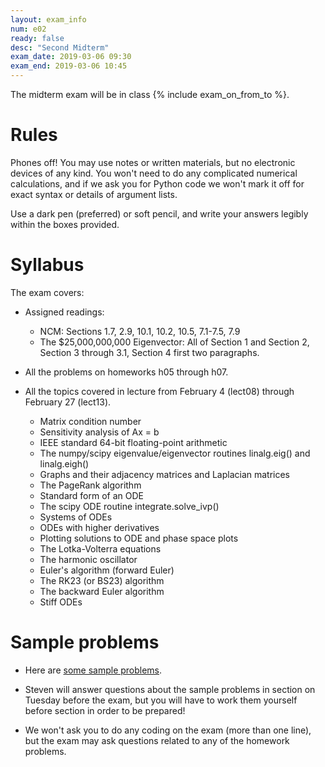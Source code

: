```yaml
---
layout: exam_info
num: e02
ready: false
desc: "Second Midterm"
exam_date: 2019-03-06 09:30
exam_end: 2019-03-06 10:45
---
```


The midterm exam will be in class {% include exam_on_from_to %}.

# Rules

Phones off!
You may use notes or written materials, 
but no electronic devices of any kind. 
You won't need to do any complicated numerical calculations,
and if we ask you for Python code we won't mark it off for
exact syntax or details of argument lists.

Use a dark pen (preferred) or soft pencil, 
and write your answers legibly within the
boxes provided.

# Syllabus

The exam covers:

- Assigned readings: 

  - NCM: Sections 1.7, 2.9, 10.1, 10.2, 10.5, 7.1-7.5, 7.9
  - The $25,000,000,000 Eigenvector: All of Section 1 and Section 2, Section 3 through 3.1, Section 4 first two paragraphs.

- All the problems on homeworks h05 through h07.

- All the topics covered in lecture from February 4 (lect08) through February 27 (lect13).
  - Matrix condition number
  - Sensitivity analysis of Ax = b
  - IEEE standard 64-bit floating-point arithmetic
  - The numpy/scipy eigenvalue/eigenvector routines linalg.eig() and linalg.eigh()
  - Graphs and their adjacency matrices and Laplacian matrices
  - The PageRank algorithm
  - Standard form of an ODE
  - The scipy ODE routine integrate.solve_ivp()
  - Systems of ODEs
  - ODEs with higher derivatives
  - Plotting solutions to ODE and phase space plots
  - The Lotka-Volterra equations
  - The harmonic oscillator
  - Euler's algorithm (forward Euler)
  - The RK23 (or BS23) algorithm
  - The backward Euler algorithm
  - Stiff ODEs

# Sample problems

- Here are [some sample problems](https://github.com/ucsb-cs111/w19-lecture-files/blob/master/02.27/sampleprobs02.pdf).

- Steven will answer questions about the sample problems in section on Tuesday before the exam, but you will have to work them yourself before section in order to be prepared!

- We won't ask you to do any coding on the exam (more than one line), but the exam may ask questions related to any of the homework problems.
